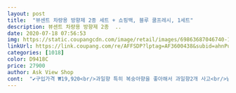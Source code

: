 ```yaml
---
layout: post 
title:  "뷰센트 차량용 방향제 2종 세트 + 쇼핑백, 블루 쿨프레시, 1세트" 
description: 뷰센트 차량용 방향제 2종  ..
date: 2020-07-18 07:56:53 
img: https://static.coupangcdn.com/image/retail/images/69863687046740-12c8bbdf-4899-484d-a8b5-1f0b9a8fc9b8.jpg 
linkUrl: https://link.coupang.com/re/AFFSDP?lptag=AF3600438&subid=ahnPublicAsk&pageKey=1489928950&itemId=2557911663&vendorItemId=70550418832&traceid=V0-113-854dcc94b6b489f7 
categories: [1018] 
color: D9418C 
price: 27900 
author: Ask View Shop 
cont:  "✔️구입가격 ₩19,920<br/>과일향 특히 복숭아향을 좋아해서 과일향2개 사고<br/>남자친구 차에 방향제가 필요해보여서 선물용으로 구매햇는데 만족스러워요<br/>내일 차에 해보고 또 후기 남길게요<br/>달콤한 과일향이 은은하게 퍼지는게 좋은거같아요!<br/>뚜껑부분을 돌려서 조절이 가능하도록 만들어져잇어요<br/>로켓와우 골드박스 특가로 5,000원 가량<br/>만족합니당^^<br/>방향제 필터는 발향 조절이 가능하도록 되어잇내요<br/>본체2개와 자몽향과 피치향이 들어잇고 각각 리필용으로 2개씩들어잇어요<br/>본체가 심플한 디자인이라 질리지않고 오래 둬도 괜찮아보여요!<br/>블루 향 1개, 분홍색 향 1개 사봤어요<br/>선물하기 좋은 패키지네요<br/>액체형 방향제만 사용해왔는데 운전하면서 사용하다보니 .<br/>.<br/>흐르거나 쏟아져서 난처했던 경우가 더러 있었는데 고체향 스틱이 있다길래 서치하다가 구성도 예쁘고 고급스러워서 바로 구매했습니다.<br/> 배송 칼같이 빠르네요 상품도 대만족입니다.<br/> 차안에 향기도 가득나고 기분도 좋아요! 강추합니다 ㅎㅎ<br/>이정도면 한번사용하고 버리는 방향제들보다 가성비가 좋은거같아요<br/>제차 남편차, 엄마 아빠차꺼 4개 구입했어요<br/>종이가방이랑 하드 케이스랑 고급스러운 포장이에요<br/>케이스가 엄청 고급스러워 보이내요<br/>할인하길래 마침 자동차 방향제 없었던 터라<br/>향과 본체케이스가 마음에들어서 리필용만 구매해서 반영구적으로 사용할 수 잇을꺼같내요<br/>향조절이 가능하니 취향에맞게 조절하면되니 오래쓸수잇을꺼같아요<br/>" 
---
```

